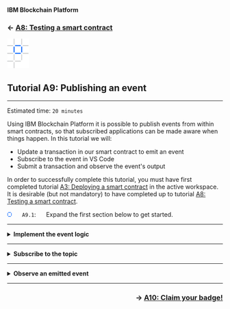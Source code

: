 <!-- Standard Header Start -->
**IBM Blockchain Platform**
<h3 align='left'>← <a href='./a8.md'><b>A8: Testing a smart contract</b></a>
<!-- Standard Header End -->

![alt text](./images/ibp.png "IBM Blockchain Platform")
## **Tutorial A9: Publishing an event**

---

Estimated time: `20 minutes`

<!-- Standard Header End -->

Using IBM Blockchain Platform it is possible to publish events from within smart contracts, so that subscribed applications can be made aware when things happen. In this tutorial we will:
- Update a transaction in our smart contract to emit an event
- Subscribe to the event in VS Code
- Submit a transaction and observe the event's output

In order to successfully complete this tutorial, you must have first completed tutorial <a href='./a3.md'>A3: Deploying a smart contract</a> in the active workspace. It is desirable (but not mandatory) to have completed up to tutorial <a href='./a8.md'>A8: Testing a smart contract</a>.

![alt text](./images/bullet.png "[]") &nbsp;&nbsp;&nbsp;&nbsp; `A9.1`: &nbsp;&nbsp;&nbsp;&nbsp;
Expand the first section below to get started.

---
<details>
<summary><b>Implement the event logic</b></summary>

So far in this tutorial series, our blockchain has closely coupled the transaction submitter (the client application) with the transaction implementor (the smart contract). For example, we saw that when each transaction completed it was only the client application that was notified of any updates.

It is a common and desirable pattern to allow other applications to *subscribe* to events that happen in the blockchain network. For example:
* an regulator might want to be notified of a trade
* an seller might want to use the acceptance of a new transaction to start a business process to fulill their contractual agreements
* an stock management system might want to keep count of a particular transaction type in order to manage internal inventory

Events can describe anything that happens within the smart contract: for example, when an update occurs to an asset.

The transaction style that implements these requirements is called *publish/subscribe*, as you have participants that *publish* events that are consumed by zero or more *subscribers*, which might be unknown to the publisher and whom can continually change. Each event has a *topic* which allows publishers and subscribers to distinguish between different types of information.

Publish/subscribe is a useful pattern because it decouples the producers of information from the consumers of it.

Hyperledger Fabric supports the publishing of events from within smart contracts and client applications subscribe to those events. The IBM Blockchain Platform VS Code Extension allows you to test the event framework.

<br><h3 align='left'>Updating the smart contract</h3>

Before we can subscribe, we first need a smart contract with a transaction that will emit an event. We will use the 'createMyAsset' transaction in our smart contract to do this.

![alt text](./images/bullet.png "[]") &nbsp;&nbsp;&nbsp;&nbsp; `A9.2`: &nbsp;&nbsp;&nbsp;&nbsp;
Switch to the 'my-asset-contract.ts' file in the editor.

If the file is not already open, use the Explorer sidebar to navigate to 'DemoContract' -> 'src' -> 'my-asset-contract.ts'.

![alt text](./images/bullet.png "[]") &nbsp;&nbsp;&nbsp;&nbsp; `A9.3`: &nbsp;&nbsp;&nbsp;&nbsp;
Navigate to the 'createMyAsset' method and use copy and paste to insert the following two lines at the end of the transaction's implementation:

```typescript
    const eventPayload: Buffer = Buffer.from('Some information from my event');
        ctx.stub.setEvent('myEvent', eventPayload);
```

The updated method should look like this:

![alt text](./images/a9.4.png "Updated createMyAsset")


![alt text](./images/bullet.png "[]") &nbsp;&nbsp;&nbsp;&nbsp; `A9.5`: &nbsp;&nbsp;&nbsp;&nbsp;
Save the file ('File' -> 'Save').

The setEvent method takes two parameters: the name of the topic (which is a string), and a payload of data to be emitted alongside the event. In our example, the name of the topic is "myEvent" and the payload of the event is a buffer containing the text "some information from my event". We'll use this information again a little bit later.

<br><h3 align='left'>Upgrading the smart contract</h3>

We now need to upgrade our smart contract to include the event emission logic.

![alt text](./images/bullet.png "[]") &nbsp;&nbsp;&nbsp;&nbsp; `A9.6`: &nbsp;&nbsp;&nbsp;&nbsp;
Switch to the 'DemoContract' -> 'package.json' editor and update the value of the "version" field to `"0.0.3"`.

![alt text](./images/a9.6.png "Updated package.json")

![alt text](./images/bullet.png "[]") &nbsp;&nbsp;&nbsp;&nbsp; `A9.7`: &nbsp;&nbsp;&nbsp;&nbsp;
Save the file ('File' -> 'Save').

![alt text](./images/bullet.png "[]") &nbsp;&nbsp;&nbsp;&nbsp; `A9.8`: &nbsp;&nbsp;&nbsp;&nbsp;
Hover over the Smart Contracts view in the IBM Blockchain Platform sidebar, click the ellipsis (...) and select 'Package Open Project' for the 'DemoContract' project.

![alt text](./images/a9.8.1.png "Package open project")

Wait a few seconds for the v0.0.3 smart contract to be built and shown in the Smart Contracts view.

![alt text](./images/a9.8.2.png "Packaged project")


![alt text](./images/bullet.png "[]") &nbsp;&nbsp;&nbsp;&nbsp; `A9.9`: &nbsp;&nbsp;&nbsp;&nbsp;
In the Fabric Environments view, right click 'Smart Contracts' -> 'Instantiated' -> 'DemoContract@0.0.2' and select 'Upgrade Smart Contract'.

![alt text](./images/a9.9.png "Upgrade smart contract")

![alt text](./images/bullet.png "[]") &nbsp;&nbsp;&nbsp;&nbsp; `A9.10`: &nbsp;&nbsp;&nbsp;&nbsp;
Click 'DemoContract@0.0.3'.

![alt text](./images/a9.10.png "Upgrade smart contract")

We'll now supply the remaining options on the upgrade.

![alt text](./images/bullet.png "[]") &nbsp;&nbsp;&nbsp;&nbsp; `A9.11`: &nbsp;&nbsp;&nbsp;&nbsp;
Press Enter to not call a function on upgrade; click 'No' to not provide a private data collection configuration file; click 'Default' to select the default endorsement policy.

You may need to wait a minute or so for the upgrade to complete.

![alt text](./images/a9.11.png "Upgraded smart contract")

The upgraded smart contract is now ready to use.

![alt text](./images/bullet.png "[]") &nbsp;&nbsp;&nbsp;&nbsp; `A9.12`: &nbsp;&nbsp;&nbsp;&nbsp;
Expand the next section of the tutorial to continue.

</details>

---
<details>
<summary><b>Subscribe to the topic</b></summary>

With this change to the smart contract, every time the 'createMyAsset' transaction is run a single event on the 'myEvent' topic will be published to all subscribed applications.

Any authorized client application can subscribe to topics, and in order to test, it is possible to subscribe directly within the IBM Blockchain Platform VS Code extension too.

![alt text](./images/bullet.png "[]") &nbsp;&nbsp;&nbsp;&nbsp; `A9.13`: &nbsp;&nbsp;&nbsp;&nbsp;
In the Fabric Gateways view, ensure that the local gateway is connected.

If the gateway is disconnected, click on "1 Org Local Fabric - Org1" in this view to connect, and select 'org1Admin' as the identity.

![alt text](./images/a9.13.png "Connected gateway")

![alt text](./images/bullet.png "[]") &nbsp;&nbsp;&nbsp;&nbsp; `A9.14`: &nbsp;&nbsp;&nbsp;&nbsp;
Right click 'DemoContract@0.0.3' and select 'Subscribe to Events'.

![alt text](./images/a9.14.png "Subscribe to Events")

We need to specify which event(s) we are interested in. As you will recall from our event emission code, we named our topic 'myEvent'.

![alt text](./images/bullet.png "[]") &nbsp;&nbsp;&nbsp;&nbsp; `A9.15`: &nbsp;&nbsp;&nbsp;&nbsp;
Type `myEvent` and press Enter.

![alt text](./images/a9.15.png "Subscribe to Events")

You will see a notification that confirms that the subscription has been registered.

> <br>
   > <b>Subscribing to multiple topics:</b>
   > <br> Regular expressions can be used to subscribe to multiple topics at once. For example, entering <b>.*</b> will subscribe to all events emitted from the smart contract.
   > <br>&nbsp;

![alt text](./images/bullet.png "[]") &nbsp;&nbsp;&nbsp;&nbsp; `A9.16`: &nbsp;&nbsp;&nbsp;&nbsp;
Expand the next section of the tutorial to continue.

</details>

---

<details>
<summary><b>Observe an emitted event</b></summary>

Now that we have successfully subscribed to the 'myEvent' topic, we'll be able to observe instances of those events in the output console of VS Code. 

In order to see one an event, we'll need to submit a createMyAsset transaction.

![alt text](./images/bullet.png "[]") &nbsp;&nbsp;&nbsp;&nbsp; `A9.17`: &nbsp;&nbsp;&nbsp;&nbsp;
In the Fabric Gateways view, right click the 'createMyAsset' transaction and select 'Submit Transaction'.

![alt text](./images/a9.17.png "Submit createMyAsset")

![alt text](./images/bullet.png "[]") &nbsp;&nbsp;&nbsp;&nbsp; `A9.18`: &nbsp;&nbsp;&nbsp;&nbsp;
Replace the input parameters with `["004","Dogs Playing Poker"]` and press Enter.

![alt text](./images/a9.18.png "Creating asset 004")

![alt text](./images/bullet.png "[]") &nbsp;&nbsp;&nbsp;&nbsp; `A9.19`: &nbsp;&nbsp;&nbsp;&nbsp;
Press Enter a second time to accept the transient data defaults and submit the transaction.

![alt text](./images/a4.8-a9.19.png "Default transient data")

![alt text](./images/bullet.png "[]") &nbsp;&nbsp;&nbsp;&nbsp; `A9.20`: &nbsp;&nbsp;&nbsp;&nbsp;
Review the output of this transaction.

The output panel will show not just the transaction output, but also information about the event that was emitted. 

![alt text](./images/a9.20.png "createMyAsset output")

This information is only displayed because of the active subscription. The subscription will persist until the gateway is disconnected.

<br><h3 align='left'>Summary</h3>

In this tutorial we have updated one of the transactions in a smart contract to emit an event, subscribed to this event by specifying the correct topic string, and observed the event being output to the VS Code console.

Search the <a href="https://fabric-sdk-node.github.io">Hyperledger Fabric SDK documentation</a> for details on how to subscribe to events from within a client application.

In the final tutorial of this set we will summarize what we have covered so far.

</details>

<!-- Standard Footer Start -->

---

<h3 align='right'> → <a href='./a10.md'><b>A10: Claim your badge!</b></h3></a>
<!-- Standard Footer End -->